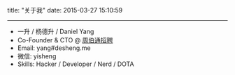 title: "关于我"
date: 2015-03-27 15:10:59

---

- 一升 / 杨德升 / Daniel Yang
- Co-Founder & CTO @ [周伯通招聘](http://www.jobtong.com)
- Email: yang#desheng.me
- 微信: yisheng
- Skills: Hacker / Developer / Nerd / DOTA


